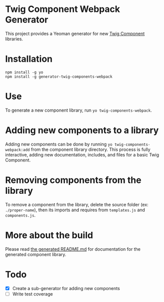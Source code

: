 # Twig Component Webpack Generator

This project provides a Yeoman generator for new [Twig Component](https://github.com/mortenson/twig-components) libraries.

# Installation

```
npm install -g yo
npm install -g generator-twig-components-webpack
```

# Use

To generate a new component library, run `yo twig-components-webpack`.

# Adding new components to a library

Adding new components can be done by running `yo twig-components-webpack:add`
from the component library directory. This process is fully interactive, adding
new documentation, includes, and files for a basic Twig Component.

# Removing components from the library

To remove a component from the library, delete the source folder
(ex: `./proper-name`), then its imports and requires from `templates.js` and
`components.js`.

# More about the build

Please read [the generated README.md](generators/app/templates/base/README.md)
for documentation for the generated component library.

# Todo

- [x] Create a sub-generator for adding new components
- [ ] Write test coverage

